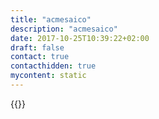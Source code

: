 ```yaml
---
title: "acmesaico"
description: "acmesaico"
date: 2017-10-25T10:39:22+02:00
draft: false
contact: true
contacthidden: true
mycontent: static
---
```

{{<partner-single
company="acmesaico"
type="si"
website="http://www.acmesaico.com"
countrycode="EG"
city="Cairo"
description="The company has over 30 years of experience in the Egyptian Market.  Established in 1983 under the name of SAICO Contracting serving the contracting market.On 2001 ACME turned its main focus on ICT field as the need arises and as ICT became a global national objective. 2010 the company restructured, by splitting the ICT division into a joint stock company holding the same name and is managed by a professional and highly experienced team focusing on fulfilling the technical and IT needs under the name ( ACME SAICO ) . we are a System Integrator company focusing on turn key solutions (H/W & S/W) and you can find below the list of our partners and services.•	DELL EMC  Gold partner in the area of servers, storage and data center solutions.•	VMware Enterprise in the area of virtualization •	CISCO & HP in the area of networking & Security•	Fortinet in the area of Security•	IBM  Software(Business Process Management, Digital archiving and middle ware ) and Security solutions•	ORACLE•	Symantec•	Schneider, Nexans, Data center infrastructure and cabling"
siregion="emea"
level="basic"
logo="//images.ctfassets.net/vpidbgnakfvf/5pbthu6XpcyKJw1JviiUIe/351642cd1e7ceaf3d81b7b2700d3b9e1/acmesaico_logo.png">}}